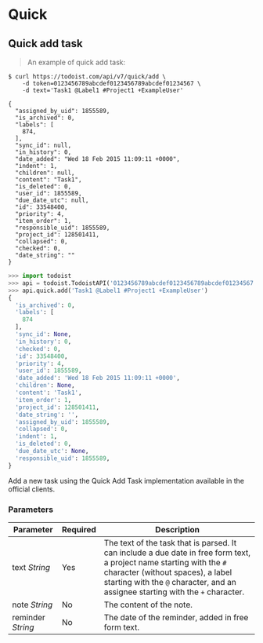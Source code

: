 # Quick

## Quick add task

> An example of quick add task:

```shell
$ curl https://todoist.com/api/v7/quick/add \
    -d token=0123456789abcdef0123456789abcdef01234567 \
    -d text='Task1 @Label1 #Project1 +ExampleUser'

{
  "assigned_by_uid": 1855589,
  "is_archived": 0,
  "labels": [
    874,
  ],
  "sync_id": null,
  "in_history": 0,
  "date_added": "Wed 18 Feb 2015 11:09:11 +0000",
  "indent": 1,
  "children": null,
  "content": "Task1",
  "is_deleted": 0,
  "user_id": 1855589,
  "due_date_utc": null,
  "id": 33548400,
  "priority": 4,
  "item_order": 1,
  "responsible_uid": 1855589,
  "project_id": 128501411,
  "collapsed": 0,
  "checked": 0,
  "date_string": ""
}
```

```python
>>> import todoist
>>> api = todoist.TodoistAPI('0123456789abcdef0123456789abcdef01234567')
>>> api.quick.add('Task1 @Label1 #Project1 +ExampleUser')
{
  'is_archived': 0,
  'labels': [
    874
  ],
  'sync_id': None,
  'in_history': 0,
  'checked': 0,
  'id': 33548400,
  'priority': 4,
  'user_id': 1855589,
  'date_added': 'Wed 18 Feb 2015 11:09:11 +0000',
  'children': None,
  'content': 'Task1',
  'item_order': 1,
  'project_id': 128501411,
  'date_string': '',
  'assigned_by_uid': 1855589,
  'collapsed': 0,
  'indent': 1,
  'is_deleted': 0,
  'due_date_utc': None,
  'responsible_uid': 1855589,
}
```

Add a new task using the Quick Add Task implementation available in the official
clients. 

### Parameters

Parameter | Required | Description
--------- | -------- | -----------
text *String* | Yes | The text of the task that is parsed.  It can include a due date in free form text, a project name starting with the `#` character (without spaces), a label starting with the `@` character, and an assignee starting with the `+` character.
note *String* | No | The content of the note.
reminder *String* | No | The date of the reminder, added in free form text.
